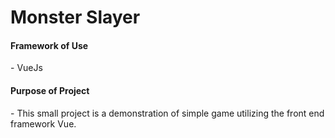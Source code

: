 <h1>Monster Slayer</h1>

<h4>Framework of Use</h4>
<p>- VueJs</p>

<h4>Purpose of Project</h4>
<p>- This small project is a demonstration of simple game utilizing the front end framework Vue.</p>
